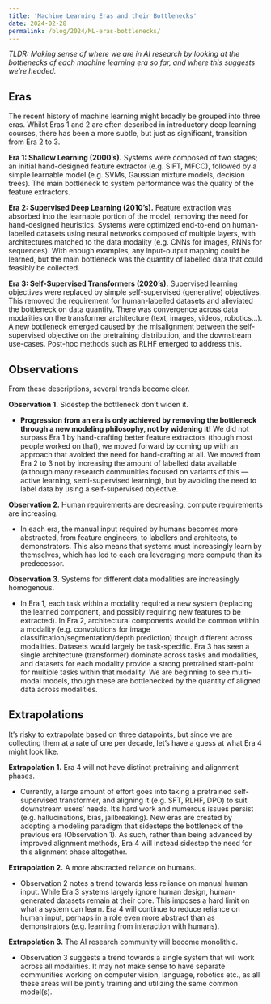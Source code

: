 ```yaml
---
title: 'Machine Learning Eras and their Bottlenecks'
date: 2024-02-28
permalink: /blog/2024/ML-eras-bottlenecks/
---
```


_TLDR: Making sense of where we are in AI research by looking at the bottlenecks of each machine learning era so far, and where this suggests we’re headed._


## Eras

The recent history of machine learning might broadly be grouped into three eras. Whilst Eras 1 and 2 are often described in introductory deep learning courses, there has been a more subtle, but just as significant, transition from Era 2 to 3.

**Era 1: Shallow Learning (2000’s).**
Systems were composed of two stages; an initial hand-designed feature extractor (e.g. SIFT, MFCC), followed by a simple learnable model (e.g. SVMs, Gaussian mixture models, decision trees). The main bottleneck to system performance was the quality of the feature extractors. 

**Era 2: Supervised Deep Learning (2010’s).**
Feature extraction was absorbed into the learnable portion of the model, removing the need for hand-designed heuristics. Systems were optimized end-to-end on human-labelled datasets using neural networks composed of multiple layers, with architectures matched to the data modality (e.g. CNNs for images, RNNs for sequences). With enough examples, any input-output mapping could be learned, but the main bottleneck was the quantity of labelled data that could feasibly be collected.

**Era 3: Self-Supervised Transformers (2020’s).**
Supervised learning objectives were replaced by simple self-supervised (generative) objectives. This removed the requirement for human-labelled datasets and alleviated the bottleneck on data quantity. There was convergence across data modalities on the transformer architecture (text, images, videos, robotics...). A new bottleneck emerged caused by the misalignment between the self-supervised objective on the pretraining distribution, and the downstream use-cases. Post-hoc methods such as RLHF emerged to address this.

## Observations

From these descriptions, several trends become clear. 

**Observation 1.** Sidestep the bottleneck don’t widen it.
   - __Progression from an era is only achieved by removing the bottleneck through a new modeling philosophy, not by widening it!__ We did not surpass Era 1 by hand-crafting better feature extractors (though most people worked on that), we moved forward by coming up with an approach that avoided the need for hand-crafting at all. We moved from Era 2 to 3 not by increasing the amount of labelled data available (although many research communities focused on variants of this — active learning, semi-supervised learning), but by avoiding the need to label data by using a self-supervised objective.

**Observation 2.** Human requirements are decreasing, compute requirements are increasing.
   - In each era, the manual input required by humans becomes more abstracted, from feature engineers, to labellers and architects, to demonstrators. This also means that systems must increasingly learn by themselves, which has led to each era leveraging more compute than its predecessor.  

**Observation 3.** Systems for different data modalities are increasingly homogenous.
   - In Era 1, each task within a modality required a new system (replacing the learned component, and possibly requiring new features to be extracted). In Era 2, architectural components would be common within a modality (e.g. convolutions for image classification/segmentation/depth prediction) though different across modalities. Datasets would largely be task-specific. Era 3 has seen a single architecture (transformer) dominate across tasks and modalities, and datasets for each modality provide a strong pretrained start-point for multiple tasks within that modality. We are beginning to see multi-modal models, though these are bottlenecked by the quantity of aligned data across modalities. 

## Extrapolations
It’s risky to extrapolate based on three datapoints, but since we are collecting them at a rate of one per decade, let’s have a guess at what Era 4 might look like.

**Extrapolation 1.** Era 4 will not have distinct pretraining and alignment phases.
   - Currently, a large amount of effort goes into taking a pretrained self-supervised transformer, and aligning it (e.g. SFT, RLHF, DPO) to suit downstream users’ needs. It’s hard work and numerous issues persist (e.g. hallucinations, bias, jailbreaking). New eras are created by adopting a modeling paradigm that sidesteps the bottleneck of the previous era (Observation 1). As such, rather than being advanced by improved alignment methods, Era 4 will instead sidestep the need for this alignment phase altogether. 

**Extrapolation 2.** A more abstracted reliance on humans.
   - Observation 2 notes a trend towards less reliance on manual human input. While Era 3 systems largely ignore human design, human-generated datasets remain at their core. This imposes a hard limit on what a system can learn. Era 4 will continue to reduce reliance on human input, perhaps in a role even more abstract than as demonstrators (e.g. learning from interaction with humans).

**Extrapolation 3.** The AI research community will become monolithic.
   - Observation 3 suggests a trend towards a single system that will work across all modalities. It may not make sense to have separate communities working on computer vision, language, robotics etc., as all these areas will be jointly training and utilizing the same common model(s).

